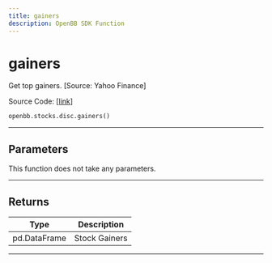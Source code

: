 ```yaml
---
title: gainers
description: OpenBB SDK Function
---
```


# gainers

Get top gainers. [Source: Yahoo Finance]

Source Code: [[link](https://github.com/OpenBB-finance/OpenBBTerminal/tree/main/openbb_terminal/stocks/discovery/yahoofinance_model.py#L16)]

```python
openbb.stocks.disc.gainers()
```

---

## Parameters

This function does not take any parameters.

---

## Returns

| Type | Description |
| ---- | ----------- |
| pd.DataFrame | Stock Gainers |
---

